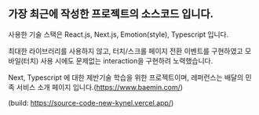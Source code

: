 ## 가장 최근에 작성한 프로젝트의 소스코드 입니다.

사용한 기술 스택은 React.js, Next.js, Emotion(style), Typescript 입니다.

최대한 라이브러리를 사용하지 않고, 터치/스크롤 페이지 전환 이벤트를 구현하였고 모바일(터치) 사용 시에도 문제없는 interaction을 구현하려 노력했습니다.

Next, Typescript 에 대한 제반기술 학습을 위한 프로젝트이며,
레퍼런스는 배달의 민족 서비스 소개 페이지 입니다.(https://www.baemin.com/)

(build: https://source-code-new-kynel.vercel.app/)
